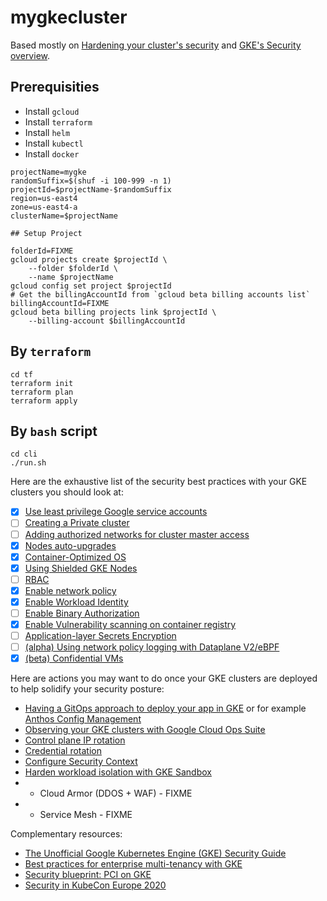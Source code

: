 # mygkecluster

Based mostly on [Hardening your cluster's security](https://cloud.google.com/kubernetes-engine/docs/how-to/hardening-your-cluster) and [GKE's Security overview](https://cloud.google.com/kubernetes-engine/docs/concepts/security-overview).

## Prerequisities

- Install `gcloud`
- Install `terraform`
- Install `helm`
- Install `kubectl`
- Install `docker`

```
projectName=mygke
randomSuffix=$(shuf -i 100-999 -n 1)
projectId=$projectName-$randomSuffix
region=us-east4
zone=us-east4-a
clusterName=$projectName

## Setup Project

folderId=FIXME
gcloud projects create $projectId \
    --folder $folderId \
    --name $projectName
gcloud config set project $projectId
# Get the billingAccountId from `gcloud beta billing accounts list`
billingAccountId=FIXME
gcloud beta billing projects link $projectId \
    --billing-account $billingAccountId
```

## By `terraform`

```
cd tf
terraform init
terraform plan
terraform apply
```

## By `bash` script

```
cd cli
./run.sh
```

Here are the exhaustive list of the security best practices with your GKE clusters you should look at:
- [X] [Use least privilege Google service accounts](https://cloud.google.com/kubernetes-engine/docs/how-to/hardening-your-cluster#use_least_privilege_sa)
- [ ] [Creating a Private cluster](https://cloud.google.com/kubernetes-engine/docs/how-to/private-clusters)
- [ ] [Adding authorized networks for cluster master access](https://cloud.google.com/kubernetes-engine/docs/how-to/authorized-networks)
- [X] [Nodes auto-upgrades](https://cloud.google.com/kubernetes-engine/docs/concepts/node-auto-upgrades)
- [X] [Container-Optimized OS](https://cloud.google.com/container-optimized-os/docs/concepts/features-and-benefits)
- [X] [Using Shielded GKE Nodes](https://cloud.google.com/kubernetes-engine/docs/how-to/shielded-gke-nodes)
- [ ] [RBAC](https://cloud.google.com/kubernetes-engine/docs/how-to/role-based-access-control)
- [X] [Enable network policy](https://cloud.google.com/kubernetes-engine/docs/how-to/network-policy)
- [X] [Enable Workload Identity](https://cloud.google.com/kubernetes-engine/docs/how-to/workload-identity)
- [ ] [Enable Binary Authorization](https://cloud.google.com/binary-authorization/docs/overview)
- [X] [Enable Vulnerability scanning on container registry](https://cloud.google.com/container-registry/docs/vulnerability-scanning)
- [ ] [Application-layer Secrets Encryption](https://cloud.google.com/kubernetes-engine/docs/how-to/encrypting-secrets)
- [ ] [(alpha) Using network policy logging with Dataplane V2/eBPF](https://cloud.google.com/kubernetes-engine/docs/how-to/network-policy-logging)
- [X] [(beta) Confidential VMs](https://cloud.google.com/blog/products/identity-security/introducing-google-cloud-confidential-computing-with-confidential-vms)

Here are actions you may want to do once your GKE clusters are deployed to help solidify your security posture:
- [Having a GitOps approach to deploy your app in GKE](https://www.weave.works/blog/what-is-gitops-really) or for example [Anthos Config Management](https://cloud.google.com/anthos/config-management)
- [Observing your GKE clusters with Google Cloud Ops Suite](https://cloud.google.com/stackdriver/docs/solutions/gke/observing)
- [Control plane IP rotation](https://cloud.google.com/kubernetes-engine/docs/how-to/ip-rotation)
- [Credential rotation](https://cloud.google.com/kubernetes-engine/docs/how-to/credential-rotation)
- [Configure Security Context](https://kubernetes.io/docs/tasks/configure-pod-container/security-context/)
- [Harden workload isolation with GKE Sandbox](https://cloud.google.com/kubernetes-engine/docs/how-to/sandbox-pods)
- + Cloud Armor (DDOS + WAF) - FIXME
- + Service Mesh - FIXME

Complementary resources:
- [The Unofficial Google Kubernetes Engine (GKE) Security Guide](https://gkesecurity.guide/)
- [Best practices for enterprise multi-tenancy with GKE](https://cloud.google.com/kubernetes-engine/docs/best-practices/enterprise-multitenancy)
- [Security blueprint: PCI on GKE](https://cloud.google.com/architecture/blueprints/gke-pci-dss-blueprint)
- [Security in KubeCon Europe 2020](https://blog.aquasec.com/kubecon-2020-europe)

